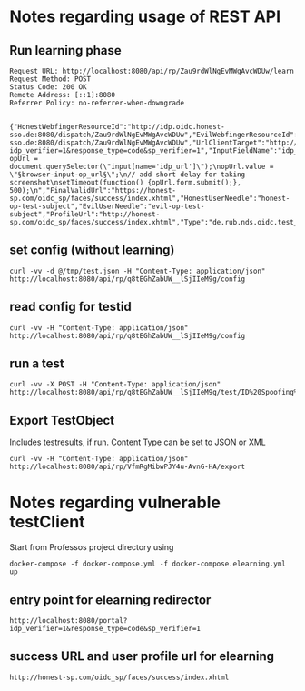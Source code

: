 # Notes regarding usage of REST API

## Run learning phase
```
Request URL: http://localhost:8080/api/rp/Zau9rdWlNgEvMWgAvcWDUw/learn
Request Method: POST
Status Code: 200 OK
Remote Address: [::1]:8080
Referrer Policy: no-referrer-when-downgrade


{"HonestWebfingerResourceId":"http://idp.oidc.honest-sso.de:8080/dispatch/Zau9rdWlNgEvMWgAvcWDUw","EvilWebfingerResourceId":"http://idp.oidc.attack-sso.de:8080/dispatch/Zau9rdWlNgEvMWgAvcWDUw","UrlClientTarget":"http://localhost:8080/portal?idp_verifier=1&response_type=code&sp_verifier=1","InputFieldName":"idp_url","SeleniumScript":"var opUrl = document.querySelector(\"input[name='idp_url']\");\nopUrl.value = \"§browser-input-op_url§\";\n// add short delay for taking screenshot\nsetTimeout(function() {opUrl.form.submit();}, 500);\n","FinalValidUrl":"https://honest-sp.com/oidc_sp/faces/success/index.xhtml","HonestUserNeedle":"honest-op-test-subject","EvilUserNeedle":"evil-op-test-subject","ProfileUrl":"http://honest-sp.com/oidc_sp/faces/success/index.xhtml","Type":"de.rub.nds.oidc.test_model.TestRPConfigType"}
```

## set config (without learning)

```
curl -vv -d @/tmp/test.json -H "Content-Type: application/json" http://localhost:8080/api/rp/q8tEGhZabUW__lSjIIeM9g/config
```
## read config for testid

```
curl -vv -H "Content-Type: application/json" http://localhost:8080/api/rp/q8tEGhZabUW__lSjIIeM9g/config  
```
 
## run a test

```
curl -vv -X POST -H "Content-Type: application/json" http://localhost:8080/api/rp/q8tEGhZabUW__lSjIIeM9g/test/ID%20Spoofing%201
```

## Export TestObject 
Includes testresults, if run. Content Type can be set to JSON or XML

```
curl -vv -H "Content-Type: application/json" http://localhost:8080/api/rp/VfmRgMibwPJY4u-AvnG-HA/export
```

# Notes regarding vulnerable testClient

Start from Professos project directory using
```
docker-compose -f docker-compose.yml -f docker-compose.elearning.yml up
```

## entry point for elearning redirector

```
http://localhost:8080/portal?idp_verifier=1&response_type=code&sp_verifier=1
```

## success URL and user profile url for elearning

```
http://honest-sp.com/oidc_sp/faces/success/index.xhtml
```
